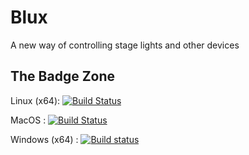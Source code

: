 # Blux
A new way of controlling stage lights and other devices


## The Badge Zone
Linux (x64):  [![Build Status](https://travis-matrix-badges.herokuapp.com/repos/benkuper/Blux/branches/master/2)](https://travis-ci.com/benkuper/Blux)

MacOS : [![Build Status](https://travis-matrix-badges.herokuapp.com/repos/benkuper/Blux/branches/master/1)](https://travis-ci.com/benkuper/Blux)

Windows (x64) : [![Build status](https://ci.appveyor.com/api/projects/status/7lskg35ttnsv99cq?svg=true)](https://ci.appveyor.com/project/benkuper/Blux)
